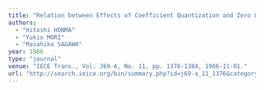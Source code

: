 ```yaml
---
title: "Relation between Effects of Coefficient Quantization and Zero Locations in FIR Digital Filters"
authors:
  - "Hitoshi HONMA"
  - "Yukio MORI"
  - "Masahiko SAGAWA"
year: 1986
type: "journal"
venue: "IECE Trans., Vol. J69-A, No. 11, pp. 1376-1384, 1986-11-01."
url: "http://search.ieice.org/bin/summary.php?id=j69-a_11_1376&category=A&year=1986&lang=E&abst=j"
---
```

